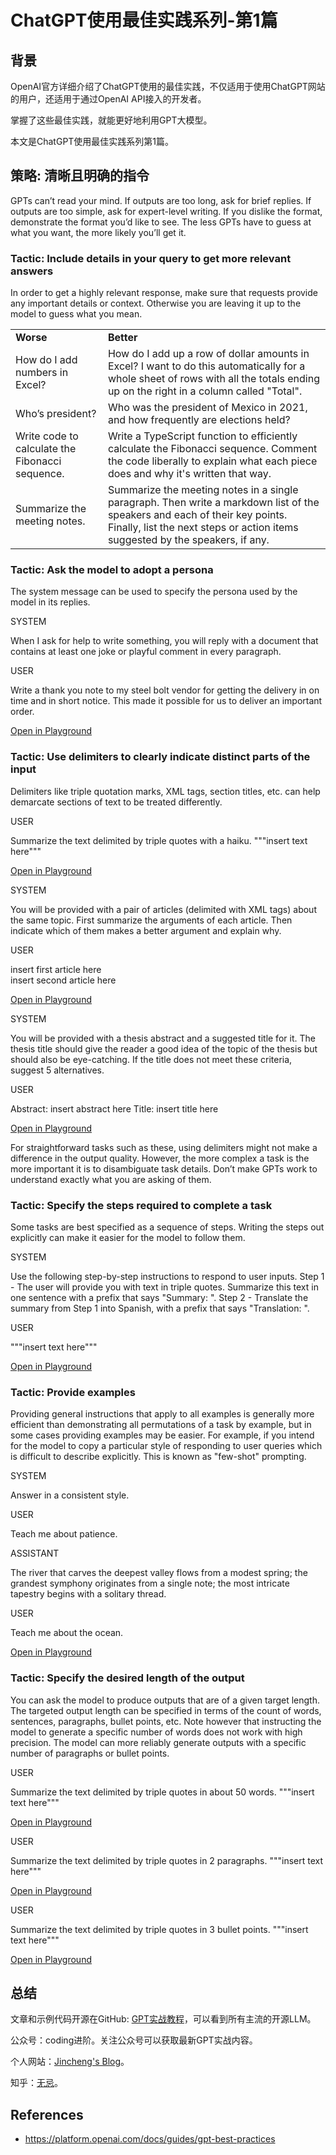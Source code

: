# ChatGPT使用最佳实践系列-第1篇

## 背景

OpenAI官方详细介绍了ChatGPT使用的最佳实践，不仅适用于使用ChatGPT网站的用户，还适用于通过OpenAI API接入的开发者。

掌握了这些最佳实践，就能更好地利用GPT大模型。

本文是ChatGPT使用最佳实践系列第1篇。

## 策略: 清晰且明确的指令



GPTs can’t read your mind. If outputs are too long, ask for brief replies. If outputs are too simple, ask for expert-level writing. If you dislike the format, demonstrate the format you’d like to see. The less GPTs have to guess at what you want, the more likely you’ll get it.

### Tactic: Include details in your query to get more relevant answers

In order to get a highly relevant response, make sure that requests provide any important details or context. Otherwise you are leaving it up to the model to guess what you mean.

|                                                 |                                                              |
| :---------------------------------------------- | :----------------------------------------------------------- |
| **Worse**                                       | **Better**                                                   |
| How do I add numbers in Excel?                  | How do I add up a row of dollar amounts in Excel? I want to do this automatically for a whole sheet of rows with all the totals ending up on the right in a column called "Total". |
| Who’s president?                                | Who was the president of Mexico in 2021, and how frequently are elections held? |
| Write code to calculate the Fibonacci sequence. | Write a TypeScript function to efficiently calculate the Fibonacci sequence. Comment the code liberally to explain what each piece does and why it's written that way. |
| Summarize the meeting notes.                    | Summarize the meeting notes in a single paragraph. Then write a markdown list of the speakers and each of their key points. Finally, list the next steps or action items suggested by the speakers, if any. |

### Tactic: Ask the model to adopt a persona

The system message can be used to specify the persona used by the model in its replies.

SYSTEM

When I ask for help to write something, you will reply with a document that contains at least one joke or playful comment in every paragraph.

USER

Write a thank you note to my steel bolt vendor for getting the delivery in on time and in short notice. This made it possible for us to deliver an important order.

[Open in Playground](https://platform.openai.com/playground/p/default-playful-thank-you-note)

### Tactic: Use delimiters to clearly indicate distinct parts of the input

Delimiters like triple quotation marks, XML tags, section titles, etc. can help demarcate sections of text to be treated differently.

USER

Summarize the text delimited by triple quotes with a haiku. """insert text here"""

[Open in Playground](https://platform.openai.com/playground/p/default-delimiters-1)

SYSTEM

You will be provided with a pair of articles (delimited with XML tags) about the same topic. First summarize the arguments of each article. Then indicate which of them makes a better argument and explain why.

USER

<article> insert first article here </article> <article> insert second article here </article>

[Open in Playground](https://platform.openai.com/playground/p/default-delimiters-2)

SYSTEM

You will be provided with a thesis abstract and a suggested title for it. The thesis title should give the reader a good idea of the topic of the thesis but should also be eye-catching. If the title does not meet these criteria, suggest 5 alternatives.

USER

Abstract: insert abstract here Title: insert title here

[Open in Playground](https://platform.openai.com/playground/p/default-delimiters-3)

For straightforward tasks such as these, using delimiters might not make a difference in the output quality. However, the more complex a task is the more important it is to disambiguate task details. Don’t make GPTs work to understand exactly what you are asking of them.

### Tactic: Specify the steps required to complete a task

Some tasks are best specified as a sequence of steps. Writing the steps out explicitly can make it easier for the model to follow them.

SYSTEM

Use the following step-by-step instructions to respond to user inputs. Step 1 - The user will provide you with text in triple quotes. Summarize this text in one sentence with a prefix that says "Summary: ". Step 2 - Translate the summary from Step 1 into Spanish, with a prefix that says "Translation: ".

USER

"""insert text here"""

[Open in Playground](https://platform.openai.com/playground/p/default-step-by-step-summarize-and-translate)

### Tactic: Provide examples

Providing general instructions that apply to all examples is generally more efficient than demonstrating all permutations of a task by example, but in some cases providing examples may be easier. For example, if you intend for the model to copy a particular style of responding to user queries which is difficult to describe explicitly. This is known as "few-shot" prompting.

SYSTEM

Answer in a consistent style.

USER

Teach me about patience.

ASSISTANT

The river that carves the deepest valley flows from a modest spring; the grandest symphony originates from a single note; the most intricate tapestry begins with a solitary thread.

USER

Teach me about the ocean.

[Open in Playground](https://platform.openai.com/playground/p/default-chat-few-shot)

### Tactic: Specify the desired length of the output

You can ask the model to produce outputs that are of a given target length. The targeted output length can be specified in terms of the count of words, sentences, paragraphs, bullet points, etc. Note however that instructing the model to generate a specific number of words does not work with high precision. The model can more reliably generate outputs with a specific number of paragraphs or bullet points.

USER

Summarize the text delimited by triple quotes in about 50 words. """insert text here"""

[Open in Playground](https://platform.openai.com/playground/p/default-summarize-text-50-words)

USER

Summarize the text delimited by triple quotes in 2 paragraphs. """insert text here"""

[Open in Playground](https://platform.openai.com/playground/p/default-summarize-text-2-paragraphs)

USER

Summarize the text delimited by triple quotes in 3 bullet points. """insert text here"""

[Open in Playground](https://platform.openai.com/playground/p/default-summarize-text-3-bullet-points)

## 总结

文章和示例代码开源在GitHub: [GPT实战教程](https://github.com/jincheng9/gpt-tutorial)，可以看到所有主流的开源LLM。

公众号：coding进阶。关注公众号可以获取最新GPT实战内容。

个人网站：[Jincheng's Blog](https://jincheng9.github.io/)。

知乎：[无忌](https://www.zhihu.com/people/thucuhkwuji)。



## References

* https://platform.openai.com/docs/guides/gpt-best-practices